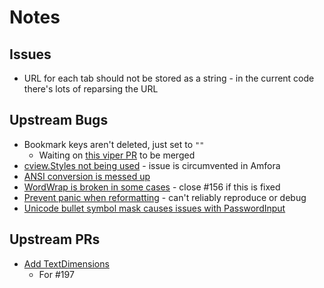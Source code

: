 # Notes

## Issues
- URL for each tab should not be stored as a string - in the current code there's lots of reparsing the URL

## Upstream Bugs
- Bookmark keys aren't deleted, just set to `""`
  - Waiting on [this viper PR](https://github.com/spf13/viper/pull/519) to be merged
- [cview.Styles not being used](https://gitlab.com/tslocum/cview/-/issues/47) - issue is circumvented in Amfora
- [ANSI conversion is messed up](https://gitlab.com/tslocum/cview/-/issues/48)
- [WordWrap is broken in some cases](https://gitlab.com/tslocum/cview/-/issues/27#note_475438483) - close #156 if this is fixed
- [Prevent panic when reformatting](https://gitlab.com/tslocum/cview/-/issues/50) - can't reliably reproduce or debug
- [Unicode bullet symbol mask causes issues with PasswordInput](https://gitlab.com/tslocum/cview/-/issues/55)


## Upstream PRs
- [Add TextDimensions](https://gitlab.com/tslocum/cview/-/merge_requests/14)
  - For #197
